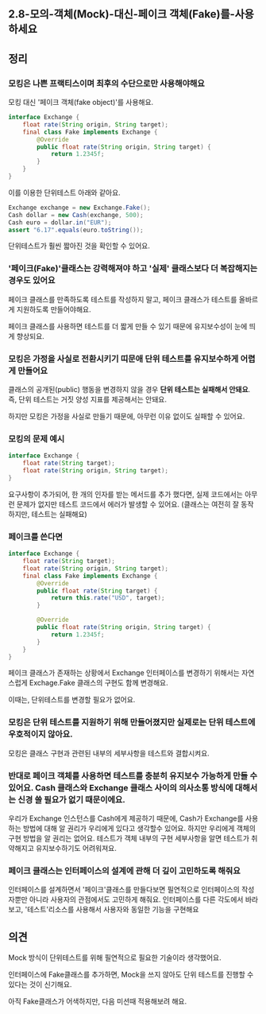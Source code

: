 ## 2.8-모의-객체(Mock)-대신-페이크 객체(Fake)를-사용하세요

## 정리

### 모킹은 나쁜 프랙티스이며 최후의 수단으로만 사용해야해요

모킹 대신 '페이크 객체(fake object)'를 사용해요.

```java
interface Exchange {
    float rate(String origin, String target);
    final class Fake implements Exchange {
        @Override
        public float rate(String origin, String target) {
            return 1.2345f;
        }
    }
}
```

이를 이용한 단위테스트 아래와 같아요.

```java
Exchange exchange = new Exchange.Fake();
Cash dollar = new Cash(exchange, 500);
Cash euro = dollar.in("EUR");
assert "6.17".equals(euro.toString());
```

단위테스트가 훨씬 짧아진 것을 확인할 수 있어요.

### '페이크(Fake)'클래스는 강력해져야 하고 '실제' 클래스보다 더 복잡해지는 경우도 있어요

페이크 클래스를 만족하도록 테스트를 작성하지 말고, 페이크 클래스가 테스트를 올바르게 지원하도록 만들어야해요.

페이크 클래스를 사용하면 테스트를 더 짧게 만들 수 있기 때문에 유지보수성이 눈에 띄게 향상되요.

### 모킹은 가정을 사실로 전환시키기 띠문애 단위 테스트를 유지보수하게 어렵게 만들어요

클래스의 공개된(public) 행동을 변경하지 않을 경우 **단위 테스트는 실패해서 안돼요**. 즉, 단위 테스트는 거짓 양성 지표를 제공해서는 안돼요. 

하지만 모킹은 가정을 사실로 만들기 때문에, 아무런 이유 없이도 실패할 수 있어요. 

### 모킹의 문제 예시

```java
interface Exchange {
    float rate(String target);
    float rate(String origin, String target);
}
```

요구사항이 추가되어, 한 개의 인자를 받는 메서드를 추가 했다면, 실제 코드에서는 아무런 문제가 없지만 테스트 코드에서 에러가 발생할 수 있어요. (클래스는 여전히 잘 동작하지만, 테스트는 실패해요)

### 페이크를 쓴다면

```java
interface Exchange {
    float rate(String target);
    float rate(String origin, String target);
    final class Fake implements Exchange {
        @Override
        public float rate(String target) {
            return this.rate("USD", target);
        }

        @Override
        public float rate(String origin, String target) {
            return 1.2345f;
        }
    }
}
```

페이크 클래스가 존재하는 상황에서 Exchange 인터페이스를 변경하기 위해서는 자연스럽게 Exchage.Fake 클래스의 구현도 함께 변경해요.

이때는, 단위테스트를 변경할 필요가 없어요. 

### 모킹은 단위 테스트를 지원하기 위해 만들어졌지만 실제로는 단위 테스트에 우호적이지 않아요.

모킹은 클래스 구현과 관련된 내부의 세부사항을 테스트와 결합시켜요.

### 반대로 페이크 객체를 사용하면 테스트를 충분히 유지보수 가능하게 만들 수 있어요. Cash 클래스와 Exchange 클래스 사이의 의사소통 방식에 대해서는 신경 쓸 필요가 없기 때문이에요.

우리가 Exchange 인스턴스를 Cash에게 제공하기 때문에, Cash가 Exchange를 사용하는 방법에 대해 알 권리가 우리에게 있다고 생각할수 있어요. 하지만 우리에게 객체의 구현 방법을 알 권리는 없어요. 테스트가 객체 내부의 구현 세부사항을 알면 테스트가 취약해지고 유지보수하기도 어려워져요.

### 페이크 클래스는 인터페이스의 설계에 관해 더 깊이 고민하도록 해줘요

인터페이스를 설계하면서 '페이크'클래스를 만들다보면 필연적으로 인터페이스의 작성자뿐만 아니라 사용자의 관점에서도 고민하게 해줘요. 인터페이스를 다른 각도에서 바라보고, '테스트'리소스를 사용해서 사용자와 동일한 기능을 구현해요 

## 의견

Mock 방식이 단위테스트를 위해 필연적으로 필요한 기술이라 생각했어요. 

인터페이스에 Fake클래스를 추가하면, Mock을 쓰지 않아도 단위 테스트를 진행할 수 있다는 것이 신기해요.

아직 Fake클래스가 어색하지만, 다음 미션때 적용해보려 해요.